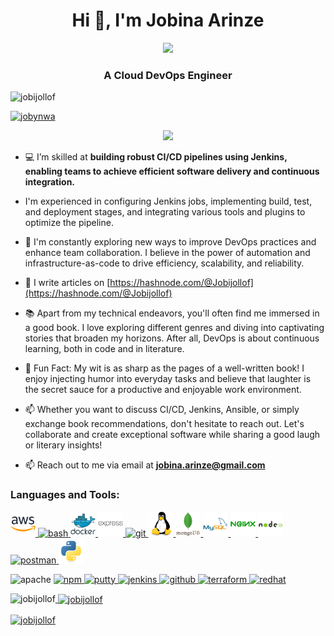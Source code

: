 <h1 align="center">Hi 👋, I'm Jobina Arinze</h1>

<div id="header" align="center">
  <img src="https://media.giphy.com/media/l44Qqz6gO6JiVV3pu/giphy.gif" width="100"/>
</div>

<h3 align="center"> A Cloud DevOps Engineer </h3>

<p align="left"> <img src="https://komarev.com/ghpvc/?username=jobijollof&label=Profile%20views&color=0e75b6&style=flat" alt="jobijollof" /> </p>

<p align="left"> <a href="https://twitter.com/jobynwa" target="blank"><img src="https://img.shields.io/twitter/follow/jobynwa?logo=twitter&style=for-the-badge" alt="jobynwa" /></a> </p>

<div id="header" align="center">
  <img src="https://media.giphy.com/media/RbDKaczqWovIugyJmW/giphy.gif" width="400"/>
</div>





- 💻 I’m skilled at   **building robust CI/CD pipelines using Jenkins, enabling teams to achieve efficient software delivery and continuous integration.**

- I'm experienced in configuring Jenkins jobs, implementing build, test, and deployment stages, and integrating various tools and plugins to optimize the pipeline.

- 🔧 I'm constantly exploring new ways to improve DevOps practices and enhance team collaboration. I believe in the power of automation and infrastructure-as-code to drive efficiency, scalability, and reliability.

- 📝 I write articles on [https://hashnode.com/@Jobijollof](https://hashnode.com/@Jobijollof)

- 📚 Apart from my technical endeavors, you'll often find me immersed in a good book. I love exploring different genres and diving into captivating stories that broaden my horizons. After all, DevOps is about continuous learning, both in code and in literature.

- 🌟 Fun Fact: My wit is as sharp as the pages of a well-written book! I enjoy injecting humor into everyday tasks and believe that laughter is the secret sauce for a productive and enjoyable work environment.

- 📫 Whether you want to discuss CI/CD, Jenkins, Ansible, or simply exchange book recommendations, don't hesitate to reach out. Let's collaborate and create exceptional software while sharing a good laugh or literary insights!

- 📫 Reach out to me via email at  **jobina.arinze@gmail.com**




<h3 align="left">Languages and Tools:</h3>
<p align="left"> <a href="https://aws.amazon.com" target="_blank" rel="noreferrer"> <img src="https://raw.githubusercontent.com/devicons/devicon/master/icons/amazonwebservices/amazonwebservices-original-wordmark.svg" alt="aws" width="40" height="40"/> </a> <a href="https://www.gnu.org/software/bash/" target="_blank" rel="noreferrer"> <img src="https://www.vectorlogo.zone/logos/gnu_bash/gnu_bash-icon.svg" alt="bash" width="40" height="40"/> </a> <a href="https://www.docker.com/" target="_blank" rel="noreferrer"> <img src="https://raw.githubusercontent.com/devicons/devicon/master/icons/docker/docker-original-wordmark.svg" alt="docker" width="40" height="40"/> </a> <a href="https://expressjs.com" target="_blank" rel="noreferrer"> <img src="https://raw.githubusercontent.com/devicons/devicon/master/icons/express/express-original-wordmark.svg" alt="express" width="40" height="40"/> </a> <a href="https://git-scm.com/" target="_blank" rel="noreferrer"> <img src="https://www.vectorlogo.zone/logos/git-scm/git-scm-icon.svg" alt="git" width="40" height="40"/> </a> <a href="https://www.linux.org/" target="_blank" rel="noreferrer"> <img src="https://raw.githubusercontent.com/devicons/devicon/master/icons/linux/linux-original.svg" alt="linux" width="40" height="40"/> </a> <a href="https://www.mongodb.com/" target="_blank" rel="noreferrer"> <img src="https://raw.githubusercontent.com/devicons/devicon/master/icons/mongodb/mongodb-original-wordmark.svg" alt="mongodb" width="40" height="40"/> </a> <a href="https://www.mysql.com/" target="_blank" rel="noreferrer"> <img src="https://raw.githubusercontent.com/devicons/devicon/master/icons/mysql/mysql-original-wordmark.svg" alt="mysql" width="40" height="40"/> </a> <a href="https://www.nginx.com" target="_blank" rel="noreferrer"> <img src="https://raw.githubusercontent.com/devicons/devicon/master/icons/nginx/nginx-original.svg" alt="nginx" width="40" height="40"/> </a> <a href="https://nodejs.org" target="_blank" rel="noreferrer"> <img src="https://raw.githubusercontent.com/devicons/devicon/master/icons/nodejs/nodejs-original-wordmark.svg" alt="nodejs" width="40" height="40"/> </a> <a href="https://postman.com" target="_blank" rel="noreferrer"> <img src="https://www.vectorlogo.zone/logos/getpostman/getpostman-icon.svg" alt="postman" width="40" height="40"/> </a> <a href="https://www.python.org" target="_blank" rel="noreferrer"> <img src="https://raw.githubusercontent.com/devicons/devicon/master/icons/python/python-original.svg" alt="python" width="40" height="40"/> </a> </p> <img 
src="https://cdn.jsdelivr.net/gh/devicons/devicon/icons/apache/apache-original.svg" alt="apache" width="40" height="40"/>  </a> <a href="https://nodejs.org" target="_blank" rel="noreferrer"> <img 
src="https://cdn.jsdelivr.net/gh/devicons/devicon/icons/npm/npm-original-wordmark.svg" alt="npm" width="40" height="40"/> </a> <a href="https://nodejs.org" target="_blank" rel="noreferrer">  <img 
src="https://cdn.jsdelivr.net/gh/devicons/devicon/icons/putty/putty-original.svg" alt="putty" width="40" height="40"/> </a> <a href="https://nodejs.org" target="_blank" rel="noreferrer"> <img 
src="https://cdn.jsdelivr.net/gh/devicons/devicon/icons/jenkins/jenkins-original.svg" alt="jenkins" width="40" height"40"/>  </a> <a href="https://nodejs.org" target="_blank" rel="noreferrer"> <img 
src="https://cdn.jsdelivr.net/gh/devicons/devicon/icons/github/github-original.svg" alt="github" width="40" height"40"/> </a> <a href="https://nodejs.org" target="_blank" rel="noreferrer"> <img 
src="https://cdn.jsdelivr.net/gh/devicons/devicon/icons/terraform/terraform-original.svg" alt="terraform" width="40" height"40"/> </a> <a href="https://nodejs.org" target="_blank" rel="noreferrer">  <img 
src="https://cdn.jsdelivr.net/gh/devicons/devicon/icons/redhat/redhat-plain-wordmark.svg"  alt="redhat"  width="40" height"40"/>
          
          
          
          
          
          
          
          
<p><img align="left" src="https://github-readme-stats.vercel.app/api/top-langs?username=jobijollof&show_icons=true&locale=en&layout=compact" alt="jobijollof" /></p>

<p>&nbsp;<img align="center" src="https://github-readme-stats.vercel.app/api?username=jobijollof&show_icons=true&locale=en" alt="jobijollof" /></p>

<p><img align="center" src="https://github-readme-streak-stats.herokuapp.com/?user=jobijollof&" alt="jobijollof" /></p>
